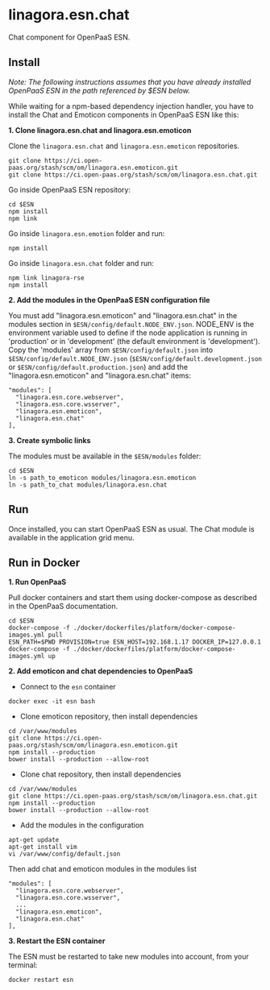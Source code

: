 # linagora.esn.chat

Chat component for OpenPaaS ESN.

## Install

*Note: The following instructions assumes that you have already installed OpenPaaS ESN in the path referenced by $ESN below.*

While waiting for a npm-based dependency injection handler, you have to install the Chat and Emoticon components in OpenPaaS ESN like this:

**1. Clone linagora.esn.chat and linagora.esn.emoticon**

Clone the `linagora.esn.chat` and `linagora.esn.emoticon` repositories.

```
git clone https://ci.open-paas.org/stash/scm/om/linagora.esn.emoticon.git
git clone https://ci.open-paas.org/stash/scm/om/linagora.esn.chat.git
```

Go inside OpenPaaS ESN repository:

```
cd $ESN
npm install
npm link
```

Go inside `linagora.esn.emotion` folder and run:

```
npm install
```

Go inside `linagora.esn.chat` folder and run:

```
npm link linagora-rse
npm install
```

**2. Add the modules in the OpenPaaS ESN configuration file**

You must add "linagora.esn.emoticon" and "linagora.esn.chat" in the modules section in `$ESN/config/default.NODE_ENV.json`. NODE_ENV is the environment variable used to define if the node application is running in 'production' or in 'development' (the default environment is 'development').
Copy the 'modules' array from `$ESN/config/default.json` into `$ESN/config/default.NODE_ENV.json` (`$ESN/config/default.development.json` or `$ESN/config/default.production.json`) and add the "linagora.esn.emoticon" and "linagora.esn.chat" items:

```
"modules": [
  "linagora.esn.core.webserver",
  "linagora.esn.core.wsserver",
  "linagora.esn.emoticon",
  "linagora.esn.chat"
],
```

**3. Create symbolic links**

The modules must be available in the `$ESN/modules` folder:

```
cd $ESN
ln -s path_to_emoticon modules/linagora.esn.emoticon
ln -s path_to_chat modules/linagora.esn.chat
```

## Run

Once installed, you can start OpenPaaS ESN as usual. The Chat module is available in the application grid menu.

## Run in Docker

**1. Run OpenPaaS**

Pull docker containers and start them using docker-compose as described in the OpenPaaS documentation.

```
cd $ESN
docker-compose -f ./docker/dockerfiles/platform/docker-compose-images.yml pull
ESN_PATH=$PWD PROVISION=true ESN_HOST=192.168.1.17 DOCKER_IP=127.0.0.1 docker-compose -f ./docker/dockerfiles/platform/docker-compose-images.yml up
```

**2. Add emoticon and chat dependencies to OpenPaaS**

- Connect to the `esn` container

```
docker exec -it esn bash
```

- Clone emoticon repository, then install dependencies

```
cd /var/www/modules
git clone https://ci.open-paas.org/stash/scm/om/linagora.esn.emoticon.git
npm install --production
bower install --production --allow-root
```

- Clone chat repository, then install dependencies

```
cd /var/www/modules
git clone https://ci.open-paas.org/stash/scm/om/linagora.esn.chat.git
npm install --production
bower install --production --allow-root
```

- Add the modules in the configuration

```
apt-get update
apt-get install vim
vi /var/www/config/default.json
```

Then add chat and emoticon modules in the modules list

```
"modules": [
  "linagora.esn.core.webserver",
  "linagora.esn.core.wsserver",
  ...
  "linagora.esn.emoticon",
  "linagora.esn.chat"
],
```

**3. Restart the ESN container**

The ESN must be restarted to take new modules into account, from your terminal:

 ```
docker restart esn
 ```
